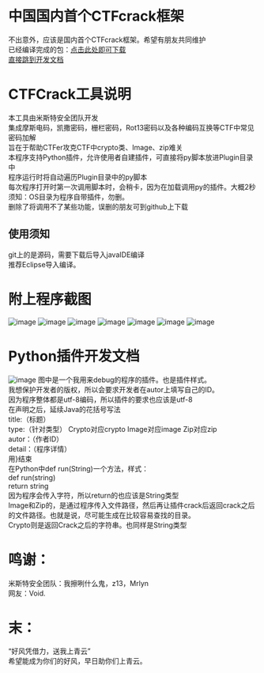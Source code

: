 # 中国国内首个CTFcrack框架
不出意外，应该是国内首个CTFcrack框架。希望有朋友共同维护<br/>
已经编译完成的包：[点击此处即可下载](https://github.com/0Linchen/CTFCrackTools/raw/master/CTFtools.zip)<br/>
[直接跳到开发文档](#python插件开发文档)<br/>
# CTFCrack工具说明
本工具由米斯特安全团队开发<br/>
集成摩斯电码，凯撒密码，栅栏密码，Rot13密码以及各种编码互换等CTF中常见密码加解<br/>
旨在于帮助CTFer攻克CTF中crypto类、Image、zip难关<br/>
本程序支持Python插件，允许使用者自建插件，可直接将py脚本放进Plugin目录中<br/>
程序运行时将自动遍历Plugin目录中的py脚本<br/>
每次程序打开时第一次调用脚本时，会稍卡，因为在加载调用py的插件。大概2秒<br/>
须知：OS目录为程序自带插件，勿删。<br/>
删除了将调用不了某些功能，误删的朋友可到github上下载<br/>
## 使用须知
git上的是源码，需要下载后导入javaIDE编译<br/>
推荐Eclipse导入编译。
# 附上程序截图
![image](https://github.com/0Linchen/CTFcryptoCrack/blob/master/images-folder/1.png)
![image](https://github.com/0Linchen/CTFcryptoCrack/blob/master/images-folder/2.png)
![image](https://github.com/0Linchen/CTFcryptoCrack/blob/master/images-folder/3.png)
![image](https://github.com/0Linchen/CTFcryptoCrack/blob/master/images-folder/4.png)
![image](https://github.com/0Linchen/CTFcryptoCrack/blob/master/images-folder/5.png)
![image](https://github.com/0Linchen/CTFcryptoCrack/blob/master/images-folder/6.png)
![image](https://github.com/0Linchen/CTFcryptoCrack/blob/master/images-folder/7.png)
# Python插件开发文档
![image](https://github.com/0Linchen/CTFcryptoCrack/blob/master/images-folder/8.png)
图中是一个我用来debug的程序的插件。也是插件样式。<br/>
我想保护开发者的版权，所以会要求开发者在autor上填写自己的ID。<br/>
因为程序整体都是utf-8编码，所以插件的要求也应该是utf-8<br/>
在声明之后，延续Java的花括号写法<br/>
title:（标题）<br/>
type:（针对类型） Crypto对应crypto Image对应image Zip对应zip<br/>
autor：（作者ID）<br/>
detail：（程序详情）<br/>
用}结束<br/>
在Python中def run(String)一个方法，样式：<br/>
def run(string)<br/>
    return string<br/>
因为程序会传入字符，所以return的也应该是String类型<br/>
Image和Zip的，是通过程序传入文件路径，然后再让插件crack后返回crack之后的文件路径。也就是说，尽可能生成在比较容易查找的目录。<br/>
Crypto则是返回Crack之后的字符串。也同样是String类型<br/>
# 鸣谢：
米斯特安全团队：我擦咧什么鬼，z13，Mrlyn<br/>
网友：Void.<br/>
# 末：
“好风凭借力，送我上青云”<br/>
希望能成为你们的好风，早日助你们上青云。
